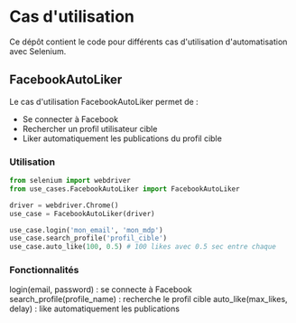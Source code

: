 # Cas d'utilisation

Ce dépôt contient le code pour différents cas d'utilisation d'automatisation avec Selenium.

## FacebookAutoLiker

Le cas d'utilisation FacebookAutoLiker permet de :

- Se connecter à Facebook
- Rechercher un profil utilisateur cible
- Liker automatiquement les publications du profil cible

### Utilisation

```python
from selenium import webdriver
from use_cases.FacebookAutoLiker import FacebookAutoLiker

driver = webdriver.Chrome()
use_case = FacebookAutoLiker(driver)

use_case.login('mon_email', 'mon_mdp')
use_case.search_profile('profil_cible')
use_case.auto_like(100, 0.5) # 100 likes avec 0.5 sec entre chaque
```

### Fonctionnalités

login(email, password) : se connecte à Facebook
search_profile(profile_name) : recherche le profil cible
auto_like(max_likes, delay) : like automatiquement les publications